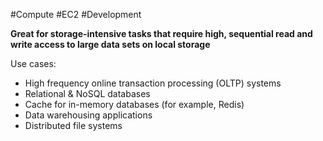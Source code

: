 #Compute #EC2 #Development 

**Great for storage-intensive tasks that require high, sequential read and write access to large data sets on local storage**

Use cases:
- High frequency online transaction processing (OLTP) systems
- Relational & NoSQL databases
- Cache for in-memory databases (for example, Redis)
- Data warehousing applications
- Distributed file systems